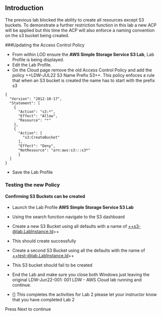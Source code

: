 ## Introduction

The previous lab blocked the ability to create all resources except S3 buckets.  To demonstrate a further restriction function in this lab a new ACP will be applied but this time the ACP will also enforce a naming convention on the s3 bucket being created.

###Updating the Access Control Policy

- From within LOD ensure the **AWS Simple Storage Service S3 Lab**, Lab Profile is being displayed.
- Edit the Lab Profile. 
- On the Cloud page remove the old Access Control Policy and add the policy ++LDW-JUL22 S3 Name Prefix S3++.  This policy enfoces a rule that when an S3 bucket is created the name has to start with the prefix s3

```AWSACP-nocopy
{
  "Version": "2012-10-17",
  "Statement": [
    {
      "Action": "s3:*",
      "Effect": "Allow",
      "Resource": "*"
    },
    {
      "Action": [
        "s3:CreateBucket"
      ],
      "Effect": "Deny",
      "NotResource": "arn:aws:s3:::s3*"
      }
  ]
}
```


- Save the Lab Profile

### Testing the new Policy

#### Confirming S3 Buckets can be created

- Launch the Lab Profile **AWS Simple Storage Service S3 Lab**
- Using the search function navigate to the S3 dashboard
- Create a new S3 Bucket using all defaults with a name of ++s3-@lab.LabInstance.Id++
- This should create successfully
- Create a second S3 Bucket using all the defaults with the name of ++test-@lab.LabInstance.Id++
- This S3 bucket should fail to be created

- End the Lab and make sure you close both Windows just leaving the original LDW-Jun22-001: 001 LDW - AWS Cloud lab running and continue.

 - [] This completes the activities for Lab 2 please let your instructor know that you have completed Lab 2

Press Next to continue

